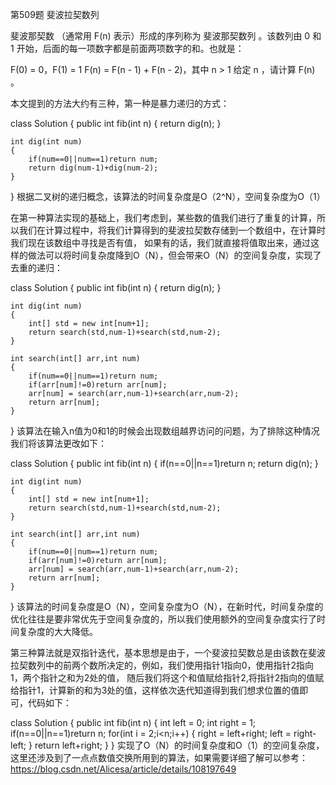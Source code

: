 第509题 斐波拉契数列

斐波那契数 （通常用 F(n) 表示）形成的序列称为 斐波那契数列 。该数列由 0 和 1 开始，后面的每一项数字都是前面两项数字的和。也就是：

F(0) = 0，F(1) = 1
F(n) = F(n - 1) + F(n - 2)，其中 n > 1
给定 n ，请计算 F(n) 。

本文提到的方法大约有三种，第一种是暴力递归的方式：

class Solution {
    public int fib(int n) {
        return dig(n);
    }

    int dig(int num)
    {
        if(num==0||num==1)return num;
        return dig(num-1)+dig(num-2);
    }
}
根据二叉树的递归概念，该算法的时间复杂度是O（2^N），空间复杂度为O（1）

在第一种算法实现的基础上，我们考虑到，某些数的值我们进行了重复的计算，所以我们在计算过程中，将我们计算得到的斐波拉契数存储到一个数组中，在计算时我们现在该数组中寻找是否有值，
如果有的话，我们就直接将值取出来，通过这样的做法可以将时间复杂度降到O（N），但会带来O（N）的空间复杂度，实现了去重的递归：

class Solution {
    public int fib(int n) {
        return dig(n);
    }

    int dig(int num)
    {
        int[] std = new int[num+1];
        return search(std,num-1)+search(std,num-2);
    }

    int search(int[] arr,int num)
    {
        if(num==0||num==1)return num;
        if(arr[num]!=0)return arr[num];
        arr[num] = search(arr,num-1)+search(arr,num-2);
        return arr[num];
    }
}
该算法在输入n值为0和1的时候会出现数组越界访问的问题，为了排除这种情况我们将该算法更改如下：

class Solution {
    public int fib(int n) {
        if(n==0||n==1)return n;
        return dig(n);
    }

    int dig(int num)
    {
        int[] std = new int[num+1];
        return search(std,num-1)+search(std,num-2);
    }

    int search(int[] arr,int num)
    {
        if(num==0||num==1)return num;
        if(arr[num]!=0)return arr[num];
        arr[num] = search(arr,num-1)+search(arr,num-2);
        return arr[num];
    }
}
该算法的时间复杂度是O（N），空间复杂度为O（N），在新时代，时间复杂度的优化往往是要非常优先于空间复杂度的，所以我们使用额外的空间复杂度实行了时间复杂度的大大降低。

第三种算法就是双指针迭代，基本思想是由于，一个斐波拉契数总是由该数在斐波拉契数列中的前两个数所决定的，例如，我们使用指针1指向0，使用指针2指向1，两个指针之和为2处的值，
随后我们将这个和值赋给指针2,将指针2指向的值赋给指针1，计算新的和为3处的值，这样依次迭代知道得到我们想求位置的值即可，代码如下：

class Solution {
    public int fib(int n) {
        int left = 0;
        int right = 1;
        if(n==0||n==1)return n;
        for(int i = 2;i<n;i++)
        {
            right = left+right;
            left = right-left;
        }
        return left+right;
    }
}
实现了O（N）的时间复杂度和O（1）的空间复杂度，这里还涉及到了一点点数值交换所用到的算法，如果需要详细了解可以参考：https://blog.csdn.net/Alicesa/article/details/108197649
